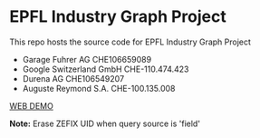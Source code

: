 # EPFL Industry Graph Project
This repo hosts the source code for EPFL Industry Graph Project

- Garage Fuhrer AG CHE106659089
- Google Switzerland GmbH CHE-110.474.423
- Durena AG CHE106549207
- Auguste Reymond S.A. CHE-100.135.008

[WEB DEMO](https://cac409bfd0bf.ngrok.io/)

**Note:** Erase ZEFIX UID when query source is 'field'
